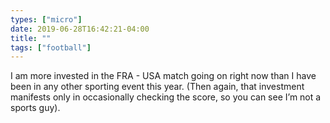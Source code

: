 ```yaml
---
types: ["micro"]
date: 2019-06-28T16:42:21-04:00
title: ""
tags: ["football"]
---
```

I am more invested in the FRA - USA match going on right now than I have been in any other sporting event this year. (Then again, that investment manifests only in occasionally checking the score, so you can see I’m not a sports guy).
